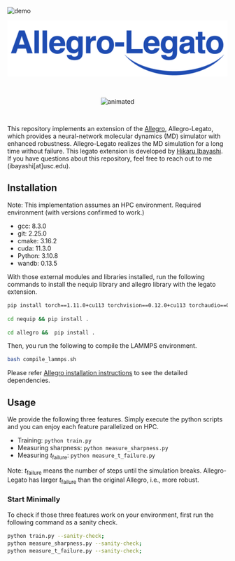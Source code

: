 ![demo](demo.gif)

![image](logo.png)

<br>

<p align="center">
  <img src="https://user-images.githubusercontent.com/15017849/224506915-73d9e814-adcb-49e2-b1c3-a67b5bc82c7c.gif" alt="animated" />
</p>

<br>

This repository implements an extension of the [Allegro](https://github.com/mir-group/allegro), Allegro-Legato, which provides a neural-network molecular dynamics (MD) simulator with enhanced robustness.
Allegro-Legato realizes the MD simulation for a long time without failure.
This legato extension is developed by [Hikaru Ibayashi](http://hikaru-ibayashi.com/).
If you have questions about this repository, feel free to reach out to me (ibayashi[at]usc.edu).


## Installation
Note: This implementation assumes an HPC environment.
Required environment (with versions confirmed to work.)
- gcc: 8.3.0
- git: 2.25.0
- cmake: 3.16.2
- cuda: 11.3.0
- Python: 3.10.8
- wandb: 0.13.5

With those external modules and libraries installed, run the following commands to install the nequip library and allegro library with the legato extension.
```bash
pip install torch==1.11.0+cu113 torchvision==0.12.0+cu113 torchaudio==0.11.0 --extra-index-url https://download.pytorch.org/whl/cu113
```
```bash
cd nequip && pip install .
```
```bash
cd allegro &&  pip install .
```
Then, you run the following to compile the LAMMPS environment.
```bash
bash compile_lammps.sh
```
Please refer [Allegro installation instructions](https://github.com/mir-group/allegro#installation) to see the detailed dependencies.
## Usage
We provide the following three features. Simply execute the python scripts and you can enjoy each feature parallelized on HPC.  
- Training: `python train.py`
- Measuring sharpness: `python measure_sharpness.py`
- Measuring $t_\text{failure}$: `python measure_t_failure.py`

Note: $t_\text{failure}$ means the number of steps until the simulation breaks. Allegro-Legato has larger $t_\text{failure}$ than the original Allegro, i.e., more robust.
### Start Minimally
To check if those three features work on your environment, first run the following command as a sanity check. 

```bash
python train.py --sanity-check;
python measure_sharpness.py --sanity-check;
python measure_t_failure.py --sanity-check;
```
